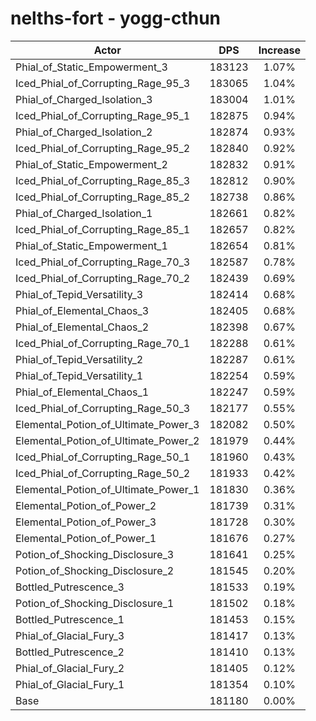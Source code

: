 # nelths-fort - yogg-cthun
| Actor | DPS | Increase |
|---|:---:|:---:|
|Phial_of_Static_Empowerment_3|183123|1.07%|
|Iced_Phial_of_Corrupting_Rage_95_3|183065|1.04%|
|Phial_of_Charged_Isolation_3|183004|1.01%|
|Iced_Phial_of_Corrupting_Rage_95_1|182875|0.94%|
|Phial_of_Charged_Isolation_2|182874|0.93%|
|Iced_Phial_of_Corrupting_Rage_95_2|182840|0.92%|
|Phial_of_Static_Empowerment_2|182832|0.91%|
|Iced_Phial_of_Corrupting_Rage_85_3|182812|0.90%|
|Iced_Phial_of_Corrupting_Rage_85_2|182738|0.86%|
|Phial_of_Charged_Isolation_1|182661|0.82%|
|Iced_Phial_of_Corrupting_Rage_85_1|182657|0.82%|
|Phial_of_Static_Empowerment_1|182654|0.81%|
|Iced_Phial_of_Corrupting_Rage_70_3|182587|0.78%|
|Iced_Phial_of_Corrupting_Rage_70_2|182439|0.69%|
|Phial_of_Tepid_Versatility_3|182414|0.68%|
|Phial_of_Elemental_Chaos_3|182405|0.68%|
|Phial_of_Elemental_Chaos_2|182398|0.67%|
|Iced_Phial_of_Corrupting_Rage_70_1|182288|0.61%|
|Phial_of_Tepid_Versatility_2|182287|0.61%|
|Phial_of_Tepid_Versatility_1|182254|0.59%|
|Phial_of_Elemental_Chaos_1|182247|0.59%|
|Iced_Phial_of_Corrupting_Rage_50_3|182177|0.55%|
|Elemental_Potion_of_Ultimate_Power_3|182082|0.50%|
|Elemental_Potion_of_Ultimate_Power_2|181979|0.44%|
|Iced_Phial_of_Corrupting_Rage_50_1|181960|0.43%|
|Iced_Phial_of_Corrupting_Rage_50_2|181933|0.42%|
|Elemental_Potion_of_Ultimate_Power_1|181830|0.36%|
|Elemental_Potion_of_Power_2|181739|0.31%|
|Elemental_Potion_of_Power_3|181728|0.30%|
|Elemental_Potion_of_Power_1|181676|0.27%|
|Potion_of_Shocking_Disclosure_3|181641|0.25%|
|Potion_of_Shocking_Disclosure_2|181545|0.20%|
|Bottled_Putrescence_3|181533|0.19%|
|Potion_of_Shocking_Disclosure_1|181502|0.18%|
|Bottled_Putrescence_1|181453|0.15%|
|Phial_of_Glacial_Fury_3|181417|0.13%|
|Bottled_Putrescence_2|181410|0.13%|
|Phial_of_Glacial_Fury_2|181405|0.12%|
|Phial_of_Glacial_Fury_1|181354|0.10%|
|Base|181180|0.00%|
